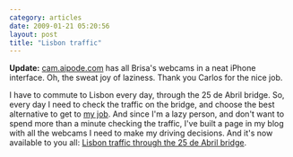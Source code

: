 ```yaml
---
category: articles
date: 2009-01-21 05:20:56
layout: post
title: "Lisbon traffic"
---
```


<p><b>Update:</b> <a href="http://cam.aipode.com"> cam.aipode.com</a> has all Brisa's webcams in a neat iPhone interface. Oh, the sweat joy of laziness. Thank you Carlos for the nice job.</p><p>I have to commute to Lisbon every day, through the 25 de Abril bridge. So, every day I need to check the traffic on the bridge, and choose the best alternative to get to <a href="http://excentric.pt/">my job</a>. And since I'm a lazy person, and don't want to spend more than a minute checking the traffic, I've built a page in my blog with all the webcams I need to make my driving decisions. And it's now available to you all: <a href="//joaobordalo.com/pages/traffic/">Lisbon traffic through the 25 de Abril bridge</a>.</p>
